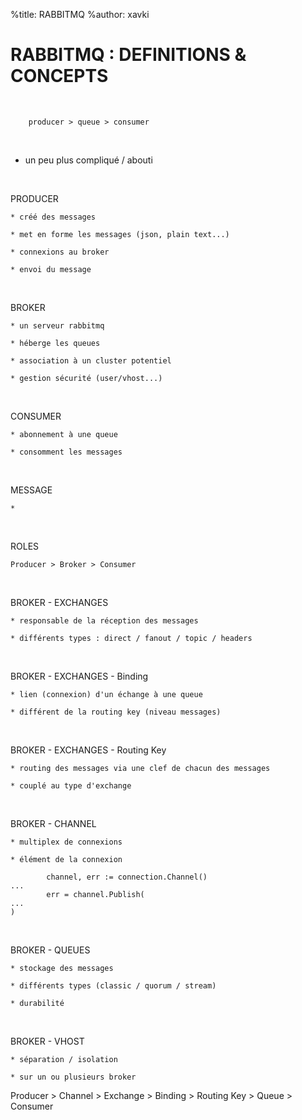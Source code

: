 %title: RABBITMQ
%author: xavki


# RABBITMQ : DEFINITIONS & CONCEPTS


<br>

		producer > queue > consumer

<br>

* un peu plus compliqué / abouti

<br>

PRODUCER

	* créé des messages

	* met en forme les messages (json, plain text...)

	* connexions au broker

	* envoi du message

<br>

BROKER

	* un serveur rabbitmq

	* héberge les queues

	* association à un cluster potentiel

	* gestion sécurité (user/vhost...)

<br>

CONSUMER

	* abonnement à une queue

	* consomment les messages

<br>

MESSAGE

	* 

<br>

ROLES

	Producer > Broker > Consumer

<br>

BROKER - EXCHANGES

	* responsable de la réception des messages

	* différents types : direct / fanout / topic / headers 

<br>

BROKER - EXCHANGES - Binding

	* lien (connexion) d'un échange à une queue

	* différent de la routing key (niveau messages)

<br>

BROKER - EXCHANGES - Routing Key

	* routing des messages via une clef de chacun des messages

	* couplé au type d'exchange

<br>

BROKER - CHANNEL

	* multiplex de connexions

	* élément de la connexion

```
		channel, err := connection.Channel()
...
		err = channel.Publish(
...
)
```

<br>

BROKER - QUEUES

	* stockage des messages

	* différents types (classic / quorum / stream) 

	* durabilité 

<br>

BROKER - VHOST

	* séparation / isolation 

	* sur un ou plusieurs broker


  Producer > Channel > Exchange > Binding > Routing Key > Queue > Consumer
